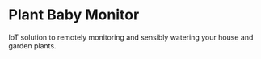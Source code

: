 # Plant Baby Monitor

IoT solution to remotely monitoring and sensibly watering your house and garden plants. 
